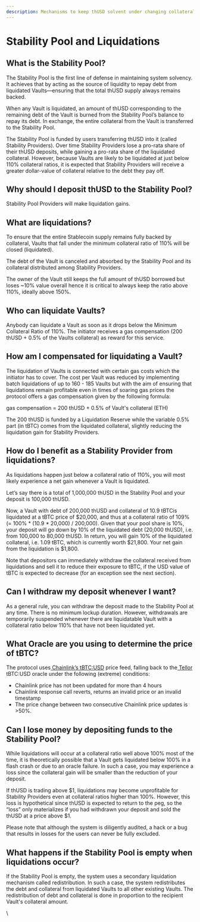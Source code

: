```yaml
---
description: Mechanisms to keep thUSD solvent under changing collateral price
---
```


# Stability Pool and Liquidations

## What is the Stability Pool?

The Stability Pool is the first line of defense in maintaining system solvency. It achieves that by acting as the source of liquidity to repay debt from liquidated Vaults—ensuring that the total thUSD supply always remains backed.

When any Vault is liquidated, an amount of thUSD corresponding to the remaining debt of the Vault is burned from the Stability Pool’s balance to repay its debt. In exchange, the entire collateral from the Vault is transferred to the Stability Pool.

The Stability Pool is funded by users transferring thUSD into it (called Stability Providers). Over time Stability Providers lose a pro-rata share of their thUSD deposits, while gaining a pro-rata share of the liquidated collateral. However, because Vaults are likely to be liquidated at just below 110% collateral ratios, it is expected that Stability Providers will receive a greater dollar-value of collateral relative to the debt they pay off.

## Why should I deposit thUSD to the Stability Pool?

Stability Pool Providers will make liquidation gains.

## What are liquidations?

To ensure that the entire Stablecoin supply remains fully backed by collateral, Vaults that fall under the minimum collateral ratio of 110% will be closed (liquidated).

The debt of the Vault is canceled and absorbed by the Stability Pool and its collateral distributed among Stability Providers.

The owner of the Vault still keeps the full amount of thUSD borrowed but loses \~10% value overall hence it is critical to always keep the ratio above 110%, ideally above 150%.

## Who can liquidate Vaults?

Anybody can liquidate a Vault as soon as it drops below the Minimum Collateral Ratio of 110%. The initiator receives a gas compensation (200 thUSD + 0.5% of the Vaults collateral) as reward for this service.

## How am I compensated for liquidating a Vault?

The liquidation of Vaults is connected with certain gas costs which the initiator has to cover. The cost per Vault was reduced by implementing batch liquidations of up to 160 - 185 Vaults but with the aim of ensuring that liquidations remain profitable even in times of soaring gas prices the protocol offers a gas compensation given by the following formula:

gas compensation = 200 thUSD + 0.5% of Vault's collateral (ETH)

The 200 thUSD is funded by a Liquidation Reserve while the variable 0.5% part (in tBTC) comes from the liquidated collateral, slightly reducing the liquidation gain for Stability Providers.

## How do I benefit as a Stability Provider from liquidations?

As liquidations happen just below a collateral ratio of 110%, you will most likely experience a net gain whenever a Vault is liquidated.

Let’s say there is a total of 1,000,000 thUSD in the Stability Pool and your deposit is 100,000 thUSD.

Now, a Vault with debt of 200,000 thUSD and collateral of 10.9 tBTCis liquidated at a tBTC price of $20,000, and thus at a collateral ratio of 109% (= 100% \* (10.9 \* 20,000) / 200,000). Given that your pool share is 10%, your deposit will go down by 10% of the liquidated debt (20,000 thUSD), i.e. from 100,000 to 80,000 thUSD. In return, you will gain 10% of the liquidated collateral, i.e. 1.09 tBTC, which is currently worth $21,800. Your net gain from the liquidation is $1,800.

Note that depositors can immediately withdraw the collateral received from liquidations and sell it to reduce their exposure to tBTC, if the USD value of tBTC is expected to decrease (for an exception see the next section).

## Can I withdraw my deposit whenever I want?

As a general rule, you can withdraw the deposit made to the Stability Pool at any time. There is no minimum lockup duration. However, withdrawals are temporarily suspended whenever there are liquidatable Vault with a collateral ratio below 110% that have not been liquidated yet.

## What Oracle are you using to determine the price of tBTC?

The protocol uses[ Chainlink’s tBTC:USD](https://feeds.chain.link/eth-usd) price feed, falling back to the[ Tellor](https://www.tellor.io/) tBTC:USD oracle under the following (extreme) conditions:

* Chainlink price has not been updated for more than 4 hours
* Chainlink response call reverts, returns an invalid price or an invalid timestamp
* The price change between two consecutive Chainlink price updates is >50%.

## Can I lose money by depositing funds to the Stability Pool?

While liquidations will occur at a collateral ratio well above 100% most of the time, it is theoretically possible that a Vault gets liquidated below 100% in a flash crash or due to an oracle failure. In such a case, you may experience a loss since the collateral gain will be smaller than the reduction of your deposit.

If thUSD is trading above $1, liquidations may become unprofitable for Stability Providers even at collateral ratios higher than 100%. However, this loss is hypothetical since thUSD is expected to return to the peg, so the “loss” only materializes if you had withdrawn your deposit and sold the thUSD at a price above $1.

Please note that although the system is diligently audited, a hack or a bug that results in losses for the users can never be fully excluded.

## What happens if the Stability Pool is empty when liquidations occur?

If the Stability Pool is empty, the system uses a secondary liquidation mechanism called redistribution. In such a case, the system redistributes the debt and collateral from liquidated Vaults to all other existing Vaults. The redistribution of debt and collateral is done in proportion to the recipient Vault's collateral amount.&#x20;

\

